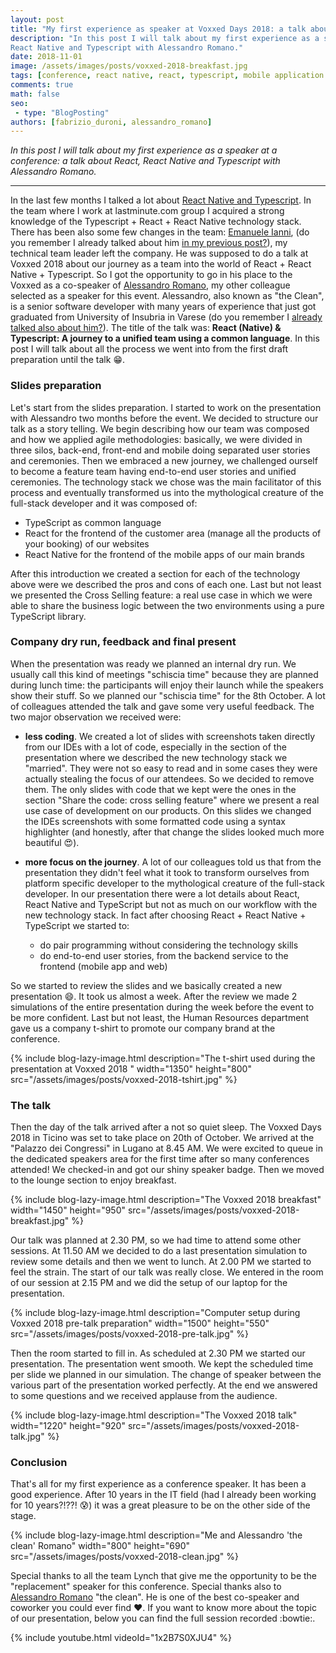 ```yaml
---
layout: post
title: "My first experience as speaker at Voxxed Days 2018: a talk about React, React Native and Typescript"
description: "In this post I will talk about my first experience as a speaker at a conference: a talk about React, 
React Native and Typescript with Alessandro Romano."
date: 2018-11-01
image: /assets/images/posts/voxxed-2018-breakfast.jpg
tags: [conference, react native, react, typescript, mobile application development, web development]
comments: true
math: false
seo:
 - type: "BlogPosting"
authors: [fabrizio_duroni, alessandro_romano]
---
```


*In this post I will talk about my first experience as a speaker at a conference: a talk about React, React Native and Typescript with Alessandro Romano.*

---

In the last few months I talked a lot about [React Native and Typescript](/2018/07/04/react-native-typescript-existing-app.html). In the team where I work at lastminute.com group I acquired a strong knowledge of the Typescript + React + React Native technology stack. There has been also some few changes in the team: [Emanuele Ianni](https://www.linkedin.com/in/emanueleianni/ "Emanuele Ianni"), (do you remember I already talked about him [in my previous post?](/2018/03/20/golden-master-test-characterization-test-legacy-code.html)), my technical team leader left the company. He was supposed to do a talk at Voxxed 2018 about our journey as a team into the world of React + React Native + Typescript. So I got the opportunity to go in his place to the Voxxed as a co-speaker of [Alessandro Romano](https://www.linkedin.com/in/alessandroromano92/ "Alessandro Romano"), my other colleague selected as a speaker for this event. Alessandro, also known as "the Clean", is a senior software developer with many years of experience that just got graduated from University of Insubria in Varese (do you remember I [already talked also about him?](/2018/08/02/design-thinking-design-sprint-workshop.html)). The title of the talk was: **React (Native) & Typescript: A journey to a unified team using a common language**.
In this post I will talk about all the process we went into from the first draft preparation until the talk :grin:.

### Slides preparation

Let's start from the slides preparation. I started to work on the presentation with Alessandro two months before the event. We decided to structure our talk as a story telling. We begin describing how our team was composed and how we applied agile methodologies: basically, we were divided in three silos, back-end, front-end and mobile doing separated user stories and ceremonies. Then we embraced a new journey, we challenged ourself to become a feature team having end-to-end user stories and unified ceremonies. The technology stack we chose was the main facilitator of this process and eventually transformed us into the mythological creature of the full-stack developer and it was composed of:

* TypeScript as common language
* React for the frontend of the customer area (manage all the products of your booking) of our websites
* React Native for the frontend of the mobile apps of our main brands

After this introduction we created a section for each of the technology above were we described the pros and cons of each one. Last but not least we presented the Cross Selling feature: a real use case in which we were able to share the business logic between the two environments using a pure TypeScript library.  

### Company dry run, feedback and final present

When the presentation was ready we planned an internal dry run. We usually call this kind of meetings "schiscia time" because they are planned during lunch time: the participants will enjoy their launch while the speakers show their stuff. So we planned our "schiscia time" for the 8th October. A lot of colleagues attended the talk and gave some very useful feedback.
The two major observation we received were:

* **less coding**. We created a lot of slides with screenshots taken directly from our IDEs with a lot of code, especially in the section of the presentation where we described the new technology stack we "married". They were not so easy to read and in some cases they were actually stealing the focus of our attendees. So we decided to remove them. The only slides with code that we kept were the ones in the section "Share the code: cross selling feature" where we present a real use case of development on our products. On this slides we changed the IDEs screenshots with some formatted code using a syntax highlighter (and honestly, after that change the slides looked much more beautiful :heart_eyes:).

* **more focus on the journey**. A lot of our colleagues told us that from the presentation they didn't feel what it took to transform ourselves from platform specific developer to the mythological creature of the full-stack developer. In our presentation there were a lot details about React, React Native and TypeScript but not as much on our workflow with the new technology stack. In fact after choosing React + React Native + TypeScript we started to:
  * do pair programming without considering the technology skills
  * do end-to-end user stories, from the backend service to the frontend (mobile app and web)

So we started to review the slides and we basically created a new presentation :smile:. It took us almost a week. After the review we made 2 simulations of the entire presentation during the week before the event to be more confident. Last but not least, the Human Resources department gave us a company t-shirt to promote our company brand at the conference.
  
{% include blog-lazy-image.html description="The t-shirt used during the presentation at Voxxed 2018 " width="1350" height="800" src="/assets/images/posts/voxxed-2018-tshirt.jpg" %}

### The talk

Then the day of the talk arrived after a not so quiet sleep. The Voxxed Days 2018 in Ticino was set to take place on 20th of October. We arrived at the "Palazzo dei Congressi" in Lugano at 8.45 AM. We were excited to queue in the dedicated speakers area for the first time after so many conferences attended! We checked-in and got our shiny speaker badge. Then we moved to the lounge section to enjoy breakfast.

{% include blog-lazy-image.html description="The Voxxed 2018 breakfast" width="1450" height="950" src="/assets/images/posts/voxxed-2018-breakfast.jpg" %}

Our talk was planned at 2.30 PM, so we had time to attend some other sessions. At 11.50 AM we decided to do a last presentation simulation to review some details and then we went to lunch. At 2.00 PM we started to feel the strain. The start of our talk was really close. We entered in the room of our session at 2.15 PM and we did the setup of our laptop for the presentation.

{% include blog-lazy-image.html description="Computer setup during Voxxed 2018 pre-talk preparation" width="1500" height="550" src="/assets/images/posts/voxxed-2018-pre-talk.jpg" %}

Then the room started to fill in. As scheduled at 2.30 PM we started our presentation. The presentation went smooth. We kept the scheduled time per slide we planned in our simulation. The change of speaker between the various part of the presentation worked perfectly. At the end we answered to some questions and we received applause from the audience.  

{% include blog-lazy-image.html description="The Voxxed 2018 talk" width="1220" height="920" src="/assets/images/posts/voxxed-2018-talk.jpg" %}

### Conclusion

That's all for my first experience as a conference speaker. It has been a good experience. After 10 years in the IT field (had I already been working for 10 years?!??! :cold_sweat:) it was a great pleasure to be on the other side of the stage.

{% include blog-lazy-image.html description="Me and Alessandro 'the clean' Romano" width="800" height="690" src="/assets/images/posts/voxxed-2018-clean.jpg" %}

Special thanks to all the team Lynch that give me the opportunity to be the "replacement" speaker for this conference. Special thanks also to  [Alessandro Romano](https://www.linkedin.com/in/alessandroromano92/ "Alessandro Romano") "the clean". He is one of the best co-speaker and coworker you could ever find :heart:. If you want to know more about the topic of our presentation, below you can find the full session recorded :bowtie:.

{% include youtube.html videoId="1x2B7S0XJU4" %}

